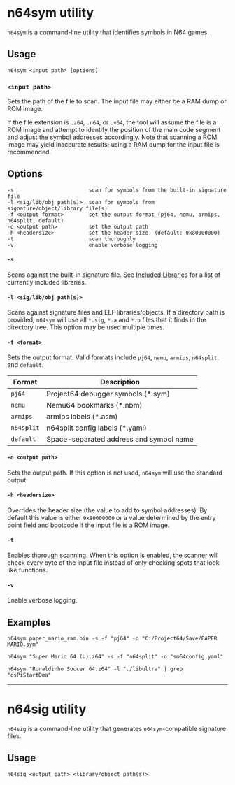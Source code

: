 # n64sym utility

`n64sym` is a command-line utility that identifies symbols in N64 games.

## Usage

    n64sym <input path> [options] 

### `<input path>`

Sets the path of the file to scan. The input file may either be a RAM dump or ROM image.

If the file extension is `.z64`, `.n64`, or `.v64`, the tool will assume the file is a ROM image and attempt to identify the position of the main code segment and adjust the symbol addresses accordingly. Note that scanning a ROM image may yield inaccurate results; using a RAM dump for the input file is recommended.

## Options

    -s                        scan for symbols from the built-in signature file
    -l <sig/lib/obj path(s)>  scan for symbols from signature/object/library file(s)
    -f <output format>        set the output format (pj64, nemu, armips, n64split, default)
    -o <output path>          set the output path
    -h <headersize>           set the header size  (default: 0x80000000)
    -t                        scan thoroughly
    -v                        enable verbose logging

#### `-s`

Scans against the built-in signature file. See [Included Libraries](included-libs.md) for a list of currently included libraries.

#### `-l <sig/lib/obj path(s)>`

Scans against signature files and ELF libraries/objects. If a directory path is provided, `n64sym` will use all `*.sig`, `*.a` and `*.o` files that it finds in the directory tree. This option may be used multiple times.

#### `-f <format>`

Sets the output format. Valid formats include `pj64`, `nemu`, `armips`, `n64split`, and `default`.

| Format     | Description                             |
|------------|-----------------------------------------|
| `pj64`     | Project64 debugger symbols (*.sym)      |
| `nemu`     | Nemu64 bookmarks (*.nbm)                |
| `armips`   | armips labels (*.asm)                   |
| `n64split` | n64split config labels (*.yaml)         |
| `default`  | Space-separated address and symbol name |

#### `-o <output path>`

Sets the output path. If this option is not used, `n64sym` will use the standard output.

#### `-h <headersize>`

Overrides the header size (the value to add to symbol addresses). By default this value is either `0x80000000` or a value determined by the entry point field and bootcode if the input file is a ROM image.

#### `-t`

Enables thorough scanning. When this option is enabled, the scanner will check every byte of the input file instead of only checking spots that look like functions.

#### `-v`

Enable verbose logging.

## Examples
```
n64sym paper_mario_ram.bin -s -f "pj64" -o "C:/Project64/Save/PAPER MARIO.sym"
```

```
n64sym "Super Mario 64 (U).z64" -s -f "n64split" -o "sm64config.yaml"
```

```
n64sym "Ronaldinho Soccer 64.z64" -l "./libultra" | grep "osPiStartDma"
```
---

# n64sig utility

`n64sig` is a command-line utility that generates `n64sym`-compatible signature files.

## Usage

    n64sig <output path> <library/object path(s)>


